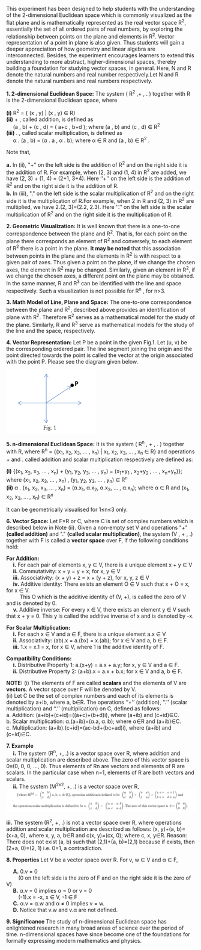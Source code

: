 This experiment has been designed to help students with the understanding of the 2-dimensional Euclidean space which is commonly visualized as the flat plane and is mathematically represented as the real vector space R<sup>2</sup>, essentially the set of all ordered pairs of real numbers, by exploring the relationship between points on the plane and elements in R<sup>2</sup>. Vector representation of a point in plane is also given. Thus students will gain a deeper appreciation of how geometry and linear algebra are interconnected. Besides, the experiment encourages learners to extend this understanding to more abstract, higher-dimensional spaces, thereby building a foundation for studying vector spaces, in general. Here, N and R denote the natural numbers and real number respectively.Let N and R denote the natural numbers and real numbers respectively.

**1. 2-dimensional Euclidean Space:**
 The system ( R<sup>2</sup> ,+ , . ) together with R is the 2-dimensional Euclidean space, where

**(i)** R<sup>2</sup> = { (x , y) | (x , y) ∈ R} <br>
**(ii)** + , called addition, is defined as <br>
&emsp; (a , b) + (c , d) = ( a+c , b+d ); where (a , b) and (c , d) ∈ R<sup>2</sup> <br>
**(iii)** . , called scalar multiplication, is defined as <br> 
&emsp; α . (a , b) = (α . a , α . b); where α ∈ R and (a , b) ∈ R<sup>2</sup> . <br>

Note that,

**a.** In (ii), "+" on the left side is the addition of R<sup>2</sup> and on the right side it is the addition of R. For example, when (2, 3) and (1, 4) in R<sup>2</sup> are added, we have (2, 3) + (1, 4) = (2+1, 3+4). Here ‘‘+’’ on the left side is the addition of R<sup>2</sup> and on the right side it is the addition of R.<br>
**b.** In (iii), "." on the left side is the scalar multiplication of R<sup>2</sup> and on the right side it is the multiplication of R.For example, when 2 in R and (2, 3) in R<sup>2</sup> are multiplied, we have 2.(2, 3)=(2.2, 2.3). Here ‘‘.’’ on the left side is the scalar multiplication of R<sup>2</sup> and on the right side it is the multiplication of R.<br>

**2. Geometric Visualization:**
It is well known that there is a one-to-one correspondence between the plane and R<sup>2</sup>. That is, for each point on the plane there corresponds an element of R<sup>2</sup> and conversely, to each element of R<sup>2</sup> there is a point in the plane. **It may be noted** that this association between points in the plane and the elements in R<sup>2</sup> is with respect to a given pair of axes. Thus given a point on the plane, if we change the chosen axes, the element in R<sup>2</sup> may be changed. Similarly, given an element in R<sup>2</sup>, if we change the chosen axes, a different point on the plane may be obtained.<br>
In the same manner, R and R<sup>3</sup> can be identified with the line and space respectively. Such a visualization is not possible for R<sup>n</sup> , for n>3.

**3. Math Model of Line, Plane and Space:**
The one-to-one correspondence between the plane and R<sup>2</sup>, described above provides an identification of plane with R<sup>2</sup>. Therefore R<sup>2</sup> serves as a mathematical model for the study of the plane. Similarly, R and R<sup>3</sup> serve as mathematical models for the study of the line and the space, respectively.

**4. Vector Representation:**
Let P be a point in the given Fig.1. Let (u, v) be the corresponding ordered pair. The line segment joining the origin and the point directed towards the point is called the vector at the origin associated with the point P. Please see the diagram given below.

 ![Vector Representation](images/exp1newimage.jpeg "Vector Represntation")

**5. n-dimensional Euclidean Space:**
 It is the system ( R<sup>n</sup> , + , . ) together with R, where R<sup>n</sup> = {(x<sub>1</sub>, x<sub>2</sub>, x<sub>3</sub>, ... , x<sub>n</sub>) | x<sub>1</sub>, x<sub>2</sub>, x<sub>3</sub>, ... , x<sub>n</sub> ∈ R} and operations + and . called addition and scalar multiplication respectively are defined as:

**(i)** {(x<sub>1</sub>, x<sub>2</sub>, x<sub>3</sub>, ... , x<sub>n</sub>) + (y<sub>1</sub>, y<sub>2</sub>, y<sub>3</sub>, ... , y<sub>n</sub>) = (x<sub>1</sub>+y<sub>1</sub> , x<sub>2</sub>+y<sub>2</sub> , ... , x<sub>n</sub>+y<sub>n</sub>)}; where (x<sub>1</sub>, x<sub>2</sub>, x<sub>3</sub>, ... , x<sub>n</sub>) , (y<sub>1</sub>, y<sub>2</sub>, y<sub>3</sub>, ... , y<sub>n</sub>) ∈ R<sup>n</sup> <br>
**(ii)** α . (x<sub>1</sub>, x<sub>2</sub>, x<sub>3</sub>, ... , x<sub>n</sub>) = (α.x<sub>1</sub>, α.x<sub>2</sub>, α.x<sub>3</sub>, ... , α.x<sub>n</sub>); where α ∈ R and (x<sub>1</sub>, x<sub>2</sub>, x<sub>3</sub>, ... , x<sub>n</sub>) ∈ R<sup>n</sup>

It can be geometrically visualised for 1≤n≤3 only. 

**6. Vector Space:**
 Let F=R or C, where C is set of complex numbers which is described below in Note (ii). Given a non-empty set V and operations "+" **(called addition)** and "." **(called scalar multiplication)**, the system (V , + , .) together with F is called a **vector space** over F, if the following conditions hold:

**For Addition:** <br>
&emsp; **i.** For each pair of elements x, y ∈ V, there is a unique element x + y ∈ V <br> 
&emsp; **ii.** Commutativity: x + y = y + x; for x, y ∈ V <br>
&emsp; **iii.** Associativity: (x + y) + z = x + (y + z), for x, y, z ∈ V <br>
&emsp; **iv.** Additive identity: There exists an element O ∈ V such that x + O = x, for x ∈ V.<br>
&emsp;  &emsp; This O which is the additive identity of (V, +), is called the zero of V and is denoted by 0.<br>
&emsp; **v.** Additive inverse: For every x ∈ V, there exists an element y ∈ V such that x + y = 0. This y is called the additive inverse of x and is denoted by -x.

**For Scalar Multiplication:** <br>
&emsp; **i.** For each x ∈ V and a ∈ F, there is a unique element a.x ∈ V <br>
&emsp; **ii.** Associativity: (ab).x = a.(bx) = x.(ab); for x ∈ V and a, b ∈ F. <br>
&emsp; **iii.** 1.x = x.1 = x, for x ∈ V, where 1 is the additive identity of F.

**Compatibility Conditions:** <br>
&emsp; **i.** Distributive Property 1: a.(x+y) = a.x + a.y; for x, y ∈ V and a ∈ F. <br> 
&emsp; **ii.** Distributive Property 2: (a+b).x = a.x + b.x; for x ∈ V and a, b ∈ F. 

**NOTE:** (i) The elements of F are called **scalars** and the elements of V are **vectors**. A vector space over F will be denoted by V.<br> 
(ii) Let C be the set of complex numbers and each of its elements is denoted by a+ib, where a, b∈R.  The operations ‘‘+’’ (addition), ‘‘.’’ (scalar multiplication) and ‘‘.’’ (multiplication) on C, defined as follows: <br> 
a. Addition: (a+ib)+(c+id)=((a+c)+(b+d)i), where (a+ib) and (c+id)∈C. <br> 
b. Scalar multiplication: α.(a+ib)=(α.a, α.ib); where α∈R and (a+ib)∈C. <br> 
c. Multiplication: (a+ib).(c+id)=(ac-bd+(bc+ad)i), where (a+ib) and (c+id)∈C.


**7. Example** <br>
&emsp; **i.** The system (R<sup>n</sup>, +, .) is a vector space over R, where addition and scalar multiplication are described above. The zero of this vector space is 0≡(0, 0, 0, …, 0). Thus elements of Rn are vectors and elements of R are scalars. In the particular case when n=1, elements of R are both vectors and scalars. <br>
&emsp; **ii.** The system (M<sup>2x2</sup>, +, .) is a vector space over R,<br>
 ![Matrix Image](images/exp1theoimg.png "Vector Represntation")
 
**iii.** The system (R<sup>2</sup>, +, .) is not a vector space over R, where operations addition and scalar multiplication are described as follows: (x, y)+(a, b)=(x+a, 0), where x, y, a, b&isin;R and c(x, y)=(cx, 0); where c, x, y&isin;R. Reason:  There does not exist (a, b) such that (2,1)+(a, b)=(2,1) because if exists, then (2+a, 0)=(2, 1) i.e. 0=1, a contradiction.  
 
**8. Properties**
Let V be a vector space over R. For v, w ∈ V and α ∈ F,

&emsp; **A.** 0.v = 0 <br>
&emsp;&emsp;   (0 on the left side is the zero of F and on the right side it is the zero of V) <br>
&emsp; **B.** α.v = 0 implies α = 0 or v = 0<br>
&emsp;&emsp;   (-1).x = -x, x ∈ V, -1 ∈ F<br> 
&emsp; **C.** α.v = α.w and α ≠ 0 implies v = w.<br>
&emsp; **D.** Notice that v.w and v.α are not defined.

**9. Significance**
The study of n-dimensional Euclidean space has enlightened research in many broad areas of science over the period of time. n-dimensional spaces have since become one of the foundations for formally expressing modern mathematics and physics.
